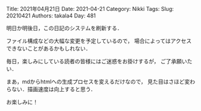 ﻿Title: 2021年04月21日
Date: 2021-04-21
Category: Nikki
Tags: 
Slug: 20210421
Authors: takala4
Day: 481



明日か明後日，この日記のシステムを刷新する．


ファイル構成などの大幅な変更を予定しているので，
場合によってはアクセスできないことがあるかもしれない．



毎日，楽しみにしている読者の皆様にはご迷惑をお掛けするが，
ご了承願いたい．



まあ，mdからhtmlへの生成プロセスを変えるだけなので，
見た目はさほど変わらない．描画速度は向上すると思う．



お楽しみに！


